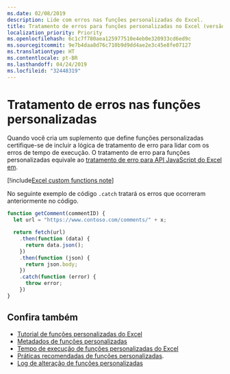 ```yaml
---
ms.date: 02/08/2019
description: Lide com erros nas funções personalizadas do Excel.
title: Tratamento de erros para funções personalizadas no Excel (versão prévia)
localization_priority: Priority
ms.openlocfilehash: 6c1c7f780aea125977510e4eb0e320933cd6ed9c
ms.sourcegitcommit: 9e7b4daa8d76c710b9d9dd4ae2e3c45e8fe07127
ms.translationtype: HT
ms.contentlocale: pt-BR
ms.lasthandoff: 04/24/2019
ms.locfileid: "32448319"
---
```

# <a name="error-handling-within-custom-functions"></a>Tratamento de erros nas funções personalizadas

Quando você cria um suplemento que define funções personalizadas certifique-se de incluir a lógica de tratamento de erro para lidar com os erros de tempo de execução. O tratamento de erro para funções personalizadas equivale  ao [tratamento de erro para API JavaScript do Excel em](excel-add-ins-error-handling.md).

[!include[Excel custom functions note](../includes/excel-custom-functions-note.md)]

No seguinte exemplo de código `.catch` tratará os erros que ocorreram anteriormente no código.

```js
function getComment(commentID) {
  let url = "https://www.contoso.com/comments/" + x;

  return fetch(url)
    .then(function (data) {
      return data.json();
    })
    .then(function (json) {
      return json.body;
    })
    .catch(function (error) {
      throw error;
    })
}
```

## <a name="see-also"></a>Confira também

* [Tutorial de funções personalizadas do Excel](../tutorials/excel-tutorial-create-custom-functions.md)
* [Metadados de funções personalizadas](custom-functions-json.md)
* [Tempo de execução de funções personalizadas do Excel](custom-functions-runtime.md)
* [Práticas recomendadas de funções personalizadas](custom-functions-best-practices.md).
* [Log de alteração de funções personalizadas](custom-functions-changelog.md)
